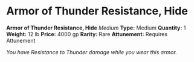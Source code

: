 # Armor of Thunder Resistance, Hide

**Armor of Thunder Resistance, Hide**
_Medium_
**Type:** Medium
**Quantity:** 1
**Weight:** 12 lb
**Price:** 4000 gp
**Rarity:** Rare
**Attunement:** Requires Attunement

*You have Resistance to Thunder damage while you wear this armor.*